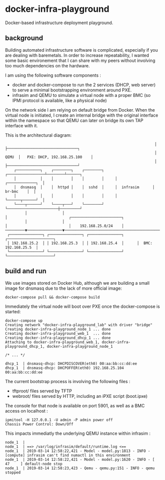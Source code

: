 # docker-infra-playground
Docker-based infrastructure deployment playground.

## background

Building automated infrastructure software is complicated, especially if you are dealing with baremetals. In order to increase repeatability, I wanted some basic environement that I can share with my peers without involving too much dependencies on the hardware.

I am using the following software components :
 * docker and docker-compose to run the 2 services (DHCP, web server) to serve a minimal bootstrapping environment around PXE. 
 * infrasim and QEMU to simulate a virtual node with a proper BMC (so IPMI protocol is available, like a physical node)

On the network side I am relying on default bridge from Docker. When the virtual node is initiated, I create an internal bridge with the original interface within the namespace so that QEMU can later on bridge its own TAP interface with it. 

This is the architectural diagram:
```                                                                    ┌────────┐                                                      
                                                                    │        ├────────────────────────────────┐                     
                                                                    │  QEMU  │   PXE: DHCP, 192.168.25.100    │                     
                                                                    │        ├────────────────────────────────┘                     
    ┌───────────┐    ┌────────┐    ┌────────┐     ┌─────────────────┴────────┴──────┐                                               
    │           │    │        │    │        │     │                ┌─────────────┐  │                                               
    │  dnsmasq  │    │  httpd │    │  sshd  │     │  infrasim      │   br-bmc    │  │                                               
    │           │    │        │    │        │     │                └──────┬──────┘  │                                               
    └────┬──────┘    └────┬───┘    └────────┘     └───────────────────────┼─────────┘                                               
         │                │                                               │                            ┌───────────────────────┐    
         │                │                                               │                            │    192.168.25.0/24    │    
─────────▼────────────────▼───────────────────────────────────────────────▼────────────────────────────┴───────────────────────┴───▶
 ┌───────────────┐ ┌───────────────┐ ┌───────────────┐      ┌─────────────────────┐                                                 
 │ 192.168.25.2  │ │ 192.168.25.3  │ │ 192.168.25.4  │      │  BMC: 192.168.25.5  │                                                 
 └───────────────┘ └───────────────┘ └───────────────┘      └─────────────────────┘                                                 
```

## build and run

We use images stored on Docker Hub, although we are building a small image for dnsmasq due to the lack of more official image:
```
docker-compose pull && docker-compose build
```

Immediately the virtual node will boot over PXE once the docker-compose is started: 
```
docker-compose up
Creating network "docker-infra-playground_lab" with driver "bridge"
Creating docker-infra-playground_node_1 ... done
Creating docker-infra-playground_web_1  ... done
Creating docker-infra-playground_dhcp_1 ... done
Attaching to docker-infra-playground_web_1, docker-infra-playground_dhcp_1, docker-infra-playground_node_1

/* ... */ 

dhcp_1  | dnsmasq-dhcp: DHCPDISCOVER(eth0) 00:aa:bb:cc:dd:ee
dhcp_1  | dnsmasq-dhcp: DHCPOFFER(eth0) 192.168.25.104 00:aa:bb:cc:dd:ee
```

The current bootstrap process is involving the following files : 
 * tftproot/ files served by TFTP
 * webroot/ files served by HTTP, including an iPXE script (boot.ipxe)

The console for that node is available on port 5901, as well as a BMC access on localhost : 

```
ipmitool -H 127.0.0.1 -U admin -P admin power off
Chassis Power Control: Down/Off
```

This impacts immediatly the underlying QEMU instance within infrasim : 
```
node_1  |
node_1  | ==> /var/log/infrasim/default/runtime.log <==
node_1  | 2019-03-14 12:58:22,421 - Model - model.py:1813 - INFO - [compute] infrasim can't find numactl in this environment
node_1  | 2019-03-14 12:58:22,421 - Model - model.py:1620 - INFO - [ 47     ] default-node stop
node_1  | 2019-03-14 12:58:23,423 - Qemu - qemu.py:151 - INFO - qemu stopped
```

